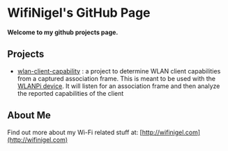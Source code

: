 # WifiNigel's GitHub Page

**Welcome to my github projects page.**

## Projects

- [wlan-client-capability](https://github.com/wifinigel/wlan-client-capability) : a project to determine WLAN client capabilities from a captured association frame. This is meant to be used with the [WLANPi device](https://wlanpi.com). It will listen for an association frame and then analyze the reported capabilities of the client


## About Me

Find out more about my Wi-Fi related stuff at: [http://wifinigel.com](http://wifinigel.com)
